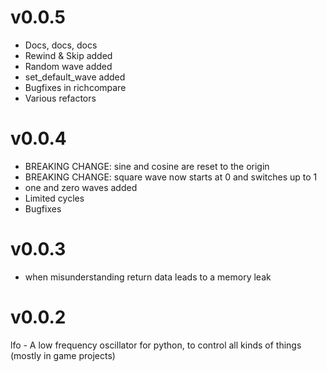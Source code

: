 # v0.0.5

- Docs, docs, docs
- Rewind & Skip added
- Random wave added
- set_default_wave added
- Bugfixes in richcompare
- Various refactors

# v0.0.4

- BREAKING CHANGE: sine and cosine are reset to the origin
- BREAKING CHANGE: square wave now starts at 0 and switches up to 1
- one and zero waves added
- Limited cycles
- Bugfixes

# v0.0.3

- when misunderstanding return data leads to a memory leak

# v0.0.2

lfo - A low frequency oscillator for python, to control all kinds of things
(mostly in game projects)



